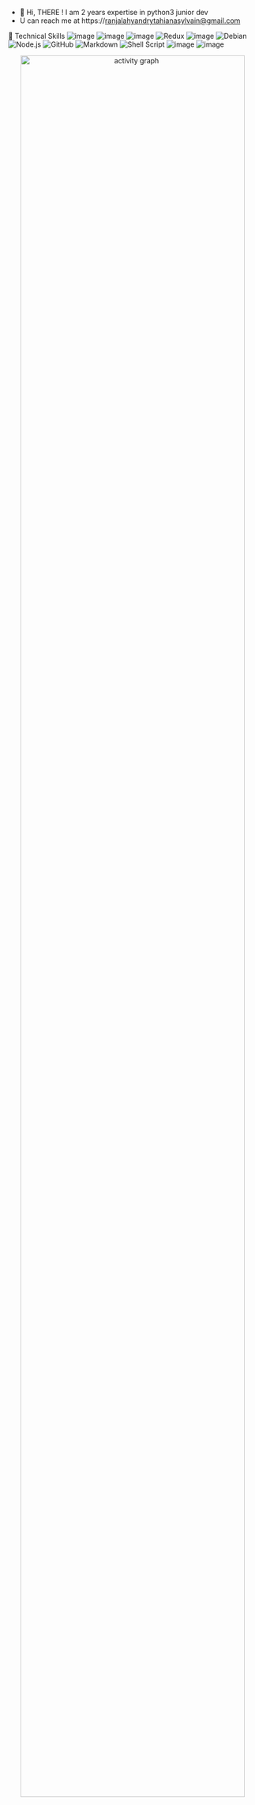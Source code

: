 - 👋 Hi, THERE ! I am 2 years expertise in python3 junior dev
- U can reach me at https://ranjalahyandrytahianasylvain@gmail.com
<!---
TahianSylvain/TahianSylvain is a ✨ special ✨ repository because its `README.md` (this file) appears on your GitHub profile.
You can click the Preview link to take a look at your changes.
--->

💼 Technical Skills
![image](https://github.com/TahianSylvain/TahianSylvain/assets/124794207/4171d4de-9e0f-4808-b88a-1429780c36b9)
![image](https://github.com/TahianSylvain/TahianSylvain/assets/124794207/964f7ea5-07bb-4fbb-86c3-3a373655f6b7)
![image](https://github.com/TahianSylvain/TahianSylvain/assets/124794207/f5bedd9f-75e1-4dbc-84cc-368077bd021d)
![Redux](https://img.shields.io/badge/redux-%23593d88.svg?logo=redux&logoColor=white)
![image](https://github.com/TahianSylvain/TahianSylvain/assets/124794207/8e1558aa-189d-484d-bbd3-50823cd497a7)
![Debian](https://img.shields.io/badge/Debian-D70A53?&logo=debian&logoColor=white)
![Node.js ](https://img.shields.io/badge/node.js-6DA55F?logo=node.js&logoColor=white)
![GitHub](https://img.shields.io/badge/github-%23121011.svg?logo=github&logoColor=white)
![Markdown](https://img.shields.io/badge/markdown-%23000000.svg?logo=markdown&logoColor=white)
![Shell Script](https://img.shields.io/badge/shell_script-%23121011.svg?logo=gnu-bash&logoColor=white)
![image](https://github.com/TahianSylvain/TahianSylvain/assets/124794207/4c81f132-dfbd-4691-90c8-c62d473a9a39)
![image](https://github.com/TahianSylvain/TahianSylvain/assets/124794207/18435013-55ae-4844-b2ae-0977c3f0548c)



<!-- activity graph heroku-app start -->
<p align="center">
    <a href="https://ossinsight.io/analyze/TahianSylvain">
        <img src="https://github-readme-activity-graph.vercel.app/graph?username=TahianSylvain&theme=react-dark&hide_border=true&hide_title=false&area=true&custom_title=Total%20contribution%20graph%20in%20all%20repo" width="95%" alt="activity graph">
    </a>
</p>
<!-- activity graph heroku-app end -->
